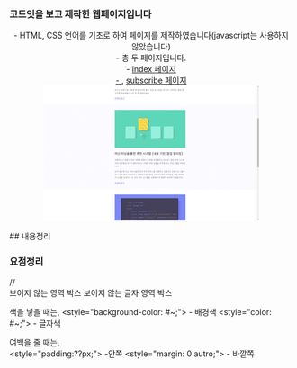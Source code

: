 ### 코드잇을 보고 제작한 웹페이지입니다
<p align="center">
- HTML, CSS 언어를 기초로 하여 페이지를 제작하였습니다(javascript는 사용하지 않았습니다) </br>
- 총 두 페이지입니다. </br>
- <a href="heejung0413.github.io/codeit-newsletter/">index 페이지 </br>
- </a>, <a href="heejung0413.github.io/codeit-newsletter/subscribe.html"> subscribe 페이지 </a>  </br>
<img src="/main/Weekly_Codeit_-_Chrome_2023-07-21_20-44-08_AdobeExpress.gif" ">
</p>
## 내용정리 
<h3> 요점정리 </h3>
// <div></div> 보이지 않는 영역 박스 
<span></span> 보이지 않는 글자 영역 박스

색을 넣을 때는,
<style="background-color: #~;"> - 배경색
<style="color: #~;"> - 글자색

여백을 줄 때는,  
<style="padding:??px;"> -안쪽
<style="margin: 0 autro;"> - 바깥쪽

